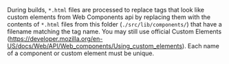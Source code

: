 During builds, `*.html` files are processed to replace tags that look like custom elements from Web Components api by replacing them with the contents of `*.html` files from this folder (`./src/lib/components/`) that have a filename matching the tag name. You may still use official Custom Elements (https://developer.mozilla.org/en-US/docs/Web/API/Web_components/Using_custom_elements). Each name of a component or custom element must be unique.
